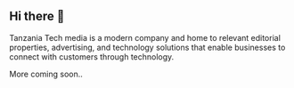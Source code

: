 ## Hi there 👋

Tanzania Tech media is a modern company and home to relevant editorial properties, advertising, and technology solutions that enable businesses to connect with customers through technology.

More coming soon..
